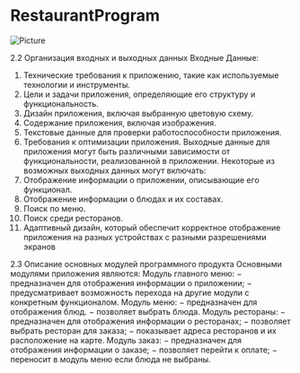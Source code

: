 # RestaurantProgram
![Picture](https://github.com/user-attachments/assets/1635df5c-4be3-4bdc-8732-2559c3f58dba)

2.2	Организация входных и выходных данных 
Входные Данные: 
1)	Технические требования к приложению, такие как используемые технологии и инструменты.
2)	Цели и задачи приложения, определяющие его структуру и функциональность.
3)	Дизайн приложения, включая выбранную цветовую схему.
4)	Содержание приложения, включая изображения.
5)	Текстовые данные для проверки работоспособности приложения.
6)	Требования к оптимизации приложения.
Выходные данные для приложения могут быть различными зависимости от функциональности, реализованной в приложении. Некоторые из возможных выходных данных могут включать:
1)	Отображение информации о приложении, описывающие его функционал.
2)	Отображение информации о блюдах и их составах.
3)	Поиск по меню.
4)	Поиск среди ресторанов.
5)	Адаптивный дизайн, который обеспечит корректное отображение приложения на разных устройствах с разными разрешениями экранов

2.3	Описание основных модулей программного продукта 
Основными модулями приложения являются:
Модуль главного меню:
− предназначен для отображения информации о приложении; 
− предусматривает возможность перехода на другие модули с конкретным функционалом. 
Модуль меню:
− предназначен для отображения блюд. 
− позволяет выбрать блюда.
Модуль рестораны: 
− предназначен для отображения информации о ресторанах; 
− позволяет выбрать ресторан для заказа; 
− показывает адреса ресторанов и их расположение на карте. 
 Модуль заказ: 
− предназначен для отображения информации о заказе; 
− позволяет перейти к оплате; 
− переносит в модуль меню если блюда не выбраны.
